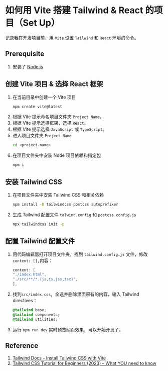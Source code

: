 #  如何用 Vite 搭建 Tailwind & React 的项目（Set Up）

记录我在开发项目前，用 `Vite` 设置 `Tailwind` 和 `React` 环境的命令。

## Prerequisite

1. 安装了 [Node.js](https://nodejs.org/en)

## 创建 Vite 项目 &  选择 React 框架

1.  在当前目录中创建一个 Vite 项目
    ```bash
    npm create vite@latest
    ```
2. 根据 Vite 提示命名项目文件夹 `Project Name`，
3. 根据 Vite 提示选择框架，选择 `React`。
4. 根据 Vite 提示选择 `JavaScript` 或 `TypeScript`。
5. 进入项目文件夹 `Project Name`
    ```bash
    cd <project-name>
    ```
6. 在项目文件夹中安装 Node 项目依赖和指定包
    ```bash
    npm i
    ```

## 安装 Tailwind CSS

1. 在项目文件夹中安装 Tailwind CSS 和相关依赖
    ```bash
    npm install -D tailwindcss postcss autoprefixer
    ```
2. 生成 Tailwind 配置文件 `talwind.config` 和 `postcss.config.js`
   ```bash
   npx tailwindcss init -p
   ```

## 配置 Tailwind 配置文件
1. 用代码编辑器打开项目文件夹，找到 `tailwind.config.js` 文件，修改 `content: [],`内容：
    ```javascript
    content: [
    "./index.html",
    "./src/**/*.{js,ts,jsx,tsx}",
    ],
    ```
2. 找到`src/index.css`，全选并删除里面原有的内容，输入 Tailwind directives：
    ```css
    @tailwind base;
    @tailwind components;
    @tailwind utilities;
    ```
3. 运行 `npm run dev` 实时预览网页效果，可以开始开发了。

## Reference
1. [Tailwind Docs - Install Tailwind CSS with Vite](https://tailwindcss.com/docs/guides/vite)
2. [Tailwind CSS Tutorial for Beginners (2023) – What YOU need to know](https://youtu.be/DenUCuq4G04?si=Ot92NfPIe3gWQSw9)
